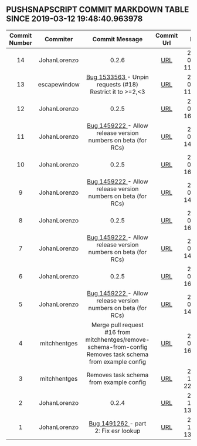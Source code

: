 ## PUSHSNAPSCRIPT COMMIT MARKDOWN TABLE SINCE 2019-03-12 19:48:40.963978

| Commit Number | Commiter | Commit Message | Commit Url | Date | 
|:---:|:----:|:----------------------------------:|:------:|:----:| 
|14|JohanLorenzo|0.2.6|[URL](https://github.com/mozilla-releng/pushsnapscript/commit/8ce4053fb2d1c25fe749a402056086755c0367c2)|2019-03-08 11:14:25
|13|escapewindow|[Bug 1533563 ](https://bugzilla.mozilla.org/show_bug.cgi?id=1533563) - Unpin requests (#18) Restrict it to >=2,<3|[URL](https://github.com/mozilla-releng/pushsnapscript/commit/efadd779e6dd63d4b58f14d373dbe6743c921d11)|2019-03-08 11:12:24
|12|JohanLorenzo|0.2.5|[URL](https://github.com/mozilla-releng/pushsnapscript/commit/48ded4332ef5acda5ab62db74ca926695175fff2)|2019-03-05 16:43:28
|11|JohanLorenzo|[Bug 1459222 ](https://bugzilla.mozilla.org/show_bug.cgi?id=1459222) - Allow release version numbers on beta (for RCs)|[URL](https://github.com/mozilla-releng/pushsnapscript/commit/497a4fa5efe1119fa679266b776deeacff3ad7f5)|2019-02-27 14:28:57
|10|JohanLorenzo|0.2.5|[URL](https://github.com/mozilla-releng/pushsnapscript/commit/48ded4332ef5acda5ab62db74ca926695175fff2)|2019-03-05 16:43:28
|9|JohanLorenzo|[Bug 1459222 ](https://bugzilla.mozilla.org/show_bug.cgi?id=1459222) - Allow release version numbers on beta (for RCs)|[URL](https://github.com/mozilla-releng/pushsnapscript/commit/497a4fa5efe1119fa679266b776deeacff3ad7f5)|2019-02-27 14:28:57
|8|JohanLorenzo|0.2.5|[URL](https://github.com/mozilla-releng/pushsnapscript/commit/48ded4332ef5acda5ab62db74ca926695175fff2)|2019-03-05 16:43:28
|7|JohanLorenzo|[Bug 1459222 ](https://bugzilla.mozilla.org/show_bug.cgi?id=1459222) - Allow release version numbers on beta (for RCs)|[URL](https://github.com/mozilla-releng/pushsnapscript/commit/497a4fa5efe1119fa679266b776deeacff3ad7f5)|2019-02-27 14:28:57
|6|JohanLorenzo|0.2.5|[URL](https://github.com/mozilla-releng/pushsnapscript/commit/48ded4332ef5acda5ab62db74ca926695175fff2)|2019-03-05 16:43:28
|5|JohanLorenzo|[Bug 1459222 ](https://bugzilla.mozilla.org/show_bug.cgi?id=1459222) - Allow release version numbers on beta (for RCs)|[URL](https://github.com/mozilla-releng/pushsnapscript/commit/497a4fa5efe1119fa679266b776deeacff3ad7f5)|2019-02-27 14:28:57
|4|mitchhentges|Merge pull request #16 from mitchhentges/remove-schema-from-config Removes task schema from example config|[URL](https://github.com/mozilla-releng/pushsnapscript/commit/73c3f57b56afa29a05188f70f653086713548af8)|2019-01-04 16:54:04
|3|mitchhentges|Removes task schema from example config|[URL](https://github.com/mozilla-releng/pushsnapscript/commit/d7dc8f27fbe7101102effba62f36bb5ce2fdc178)|2018-12-24 22:05:51
|2|JohanLorenzo|0.2.4|[URL](https://github.com/mozilla-releng/pushsnapscript/commit/1de161f0b36d3840806fecf41c5b84f30e1ac8df)|2018-10-05 13:09:12
|1|JohanLorenzo|[Bug 1491262 ](https://bugzilla.mozilla.org/show_bug.cgi?id=1491262) - part 2: Fix esr lookup|[URL](https://github.com/mozilla-releng/pushsnapscript/commit/45c2f94c2cfc0852f996c68a94549298ba9eb4a6)|2018-10-05 13:05:20


